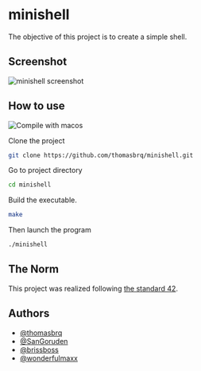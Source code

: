# minishell
The objective of this project is to create a simple shell. 

## Screenshot

![minishell screenshot](https://github.com/thomasbrq/minishell/blob/main/readme_img/Screen%20Shot%202022-05-19%20at%2010.34.44%20AM.png?raw=true)

## How to use
![Compile with macos](https://badgen.net/badge/build/macOS/grey?icon=apple)

Clone the project
```bash
git clone https://github.com/thomasbrq/minishell.git
```

Go to project directory
```bash
cd minishell
```

Build the executable.
```bash
make
```

Then launch the program
```bash
./minishell
```

## The Norm
This project was realized following [the standard 42](https://raw.githubusercontent.com/42Paris/norminette-v3/master/pdf/en.norm.pdf). 

## Authors

- [@thomasbrq](https://www.github.com/thomasbrq)
- [@SanGoruden](https://www.github.com/SanGoruden)
- [@brissboss](https://www.github.com/brissboss)
- [@wonderfulmaxx](https://www.github.com/wonderfulmaxx)
